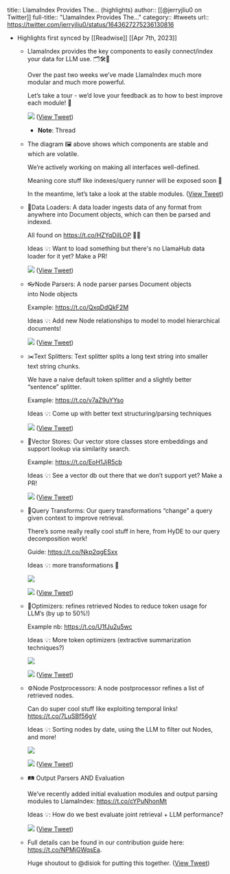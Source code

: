 title:: LlamaIndex Provides The... (highlights)
author:: [[@jerryjliu0 on Twitter]]
full-title:: "LlamaIndex Provides The..."
category:: #tweets
url:: https://twitter.com/jerryjliu0/status/1643627275236130816

- Highlights first synced by [[Readwise]] [[Apr 7th, 2023]]
	- LlamaIndex provides the key components to easily connect/index your data for LLM use. 🗂️🛠️🧠
	  
	  Over the past two weeks we’ve made LlamaIndex much more modular and much more powerful.
	  
	  Let’s take a tour - we’d love your feedback as to how to best improve each module! 🧵 
	  
	  ![](https://pbs.twimg.com/media/Fs9WS1WWwAIsQ3q.jpg) ([View Tweet](https://twitter.com/jerryjliu0/status/1643627275236130816))
		- **Note**: Thread
	- The diagram 🖼️ above shows which components are stable and which are volatile.
	  
	  We’re actively working on making all interfaces well-defined.
	  
	  Meaning core stuff like indexes/query runner will be exposed soon 👀
	  
	  In the meantime, let’s take a look at the stable modules. ([View Tweet](https://twitter.com/jerryjliu0/status/1643627279229022208))
	- 📀Data Loaders: A data loader ingests data of any format from anywhere into Document objects, which can then be parsed and indexed.
	  
	  All found on https://t.co/HZYqDilLOP 🦙🏡
	  
	  Ideas 💡: Want to load something but there's no LlamaHub data loader for it yet? Make a PR! 
	  
	  ![](https://pbs.twimg.com/media/Fs9WTdUWYAoIm8o.jpg) ([View Tweet](https://twitter.com/jerryjliu0/status/1643627286137020417))
	- 👓Node Parsers: A node parser parses Document objects into Node objects
	  
	  Example: https://t.co/QxqDdQkF2M
	  
	  Ideas 💡: Add new Node relationships to model to model hierarchical documents! 
	  
	  ![](https://pbs.twimg.com/media/Fs9WT3VWcAYKlzR.jpg) ([View Tweet](https://twitter.com/jerryjliu0/status/1643627295289094144))
	- ✂️Text Splitters: Text splitter splits a long text string into smaller text string chunks.
	  
	  We have a naive default token splitter and a slightly better “sentence” splitter.
	  
	  Example: https://t.co/v7aZ9uYYso
	  
	  Ideas 💡: Come up with better text structuring/parsing techniques 
	  
	  ![](https://pbs.twimg.com/media/Fs9WUa0WIAEEib-.jpg) ([View Tweet](https://twitter.com/jerryjliu0/status/1643627303715368971))
	- 🫙Vector Stores: Our vector store classes store embeddings and support lookup via similarity search.
	  
	  Example: https://t.co/EoH1JjR5cb
	  
	  Ideas 💡: See a vector db out there that we don’t support yet? Make a PR! 
	  
	  ![](https://pbs.twimg.com/media/Fs9WU_WWYAIYHel.jpg) ([View Tweet](https://twitter.com/jerryjliu0/status/1643627313743921152))
	- 🦋Query Transforms: Our query transformations “change” a query given context to improve retrieval.
	  
	  There’s some really really cool stuff in here, from HyDE to our query decomposition work! 
	  
	  Guide: https://t.co/Nkp2qgESxx
	  
	  Ideas 💡: more transformations 💪 
	  
	  ![](https://pbs.twimg.com/media/Fs9WVkkWIAoaiBi.jpg) 
	  
	  ![](https://pbs.twimg.com/media/Fs9WVjhWwAIQOci.jpg) ([View Tweet](https://twitter.com/jerryjliu0/status/1643627324313681921))
	- 🔮Optimizers: refines retrieved Nodes to reduce token usage for LLM’s (by up to 50%!) 
	  
	  Example nb: https://t.co/U1fJu2u5wc
	  
	  Ideas 💡: More token optimizers (extractive summarization techniques?) 
	  
	  ![](https://pbs.twimg.com/media/Fs9WWK9X0AAO1MU.jpg) 
	  
	  ![](https://pbs.twimg.com/media/Fs9WWK3WwAIhSoD.jpg) ([View Tweet](https://twitter.com/jerryjliu0/status/1643627335134896135))
	- ⚙️Node Postprocessors: A node postprocessor refines a list of retrieved nodes.
	  
	  Can do super cool stuff like exploiting temporal links! https://t.co/7LuSBf56gV
	  
	  Ideas 💡: Sorting nodes by date, using the LLM to filter out Nodes, and more! 
	  
	  ![](https://pbs.twimg.com/media/Fs9WW3oWIAEW2Wz.jpg) 
	  
	  ![](https://pbs.twimg.com/media/Fs9WW3eWwAUeZac.jpg) ([View Tweet](https://twitter.com/jerryjliu0/status/1643627347025723397))
	- 🛤️ Output Parsers AND Evaluation
	  
	  We’ve recently added initial evaluation modules and output parsing modules to LlamaIndex: https://t.co/cYPuNhonMt
	  
	  Ideas 💡: How do we best evaluate joint retrieval + LLM performance? 
	  
	  ![](https://pbs.twimg.com/media/Fs9WXj6WcAQMD9e.jpg) ([View Tweet](https://twitter.com/jerryjliu0/status/1643627359478636546))
	- Full details can be found in our contribution guide here: https://t.co/NPMjGWqsEa. 
	  
	  Huge shoutout to @disiok for putting this together. ([View Tweet](https://twitter.com/jerryjliu0/status/1643627364750880769))